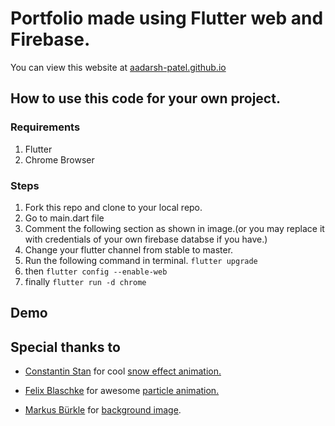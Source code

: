 # Portfolio made using Flutter web and Firebase.

You can view this website at [aadarsh-patel.github.io](https://aadarsh-patel.github.io/#/) 

## How to use this code for your own project.

### Requirements
1. Flutter
2. Chrome Browser

### Steps
1. Fork this repo and clone to your local repo.
2. Go to main.dart file
3. Comment the following section as shown in image.(or you may replace it with credentials of your own firebase databse if you have.)
4. Change your flutter channel from stable to master.
5. Run the following command in terminal. `flutter upgrade`
6. then `flutter config --enable-web`
7. finally `flutter run -d chrome`

## Demo

## Special thanks to

+ [Constantin Stan](https://github.com/Constans) for cool [snow effect animation.](https://medium.com/flutter-community/fluttering-snowflakes-1cf011b0d38d)

+ [Felix Blaschke](https://github.com/felixblaschke) for awesome [particle animation.](https://medium.com/@felixblaschke/particle-animations-with-flutter-756a23dba027)

+ [Markus Bürkle](https://www.pexels.com/@doozydoom) for [background image](https://www.pexels.com/photo/trees-covered-with-snow-833013/?utm_content=attributionCopyText&utm_medium=referral&utm_source=pexels).
